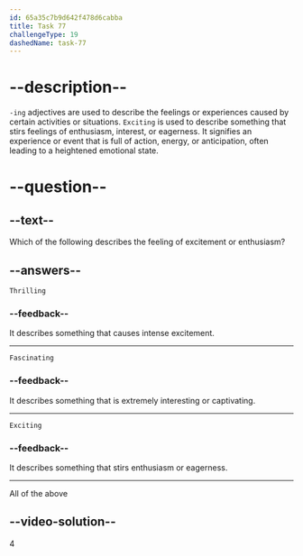 ```yaml
---
id: 65a35c7b9d642f478d6cabba
title: Task 77
challengeType: 19
dashedName: task-77
---
```


# --description--

`-ing` adjectives are used to describe the feelings or experiences caused by certain activities or situations. `Exciting` is used to describe something that stirs feelings of enthusiasm, interest, or eagerness. It signifies an experience or event that is full of action, energy, or anticipation, often leading to a heightened emotional state.

# --question--

## --text--

Which of the following describes the feeling of excitement or enthusiasm?

## --answers--

`Thrilling`

### --feedback--

It describes something that causes intense excitement.

---

`Fascinating`

### --feedback--

It describes something that is extremely interesting or captivating.

---

`Exciting`

### --feedback--

It describes something that stirs enthusiasm or eagerness.

---

All of the above

## --video-solution--

4
